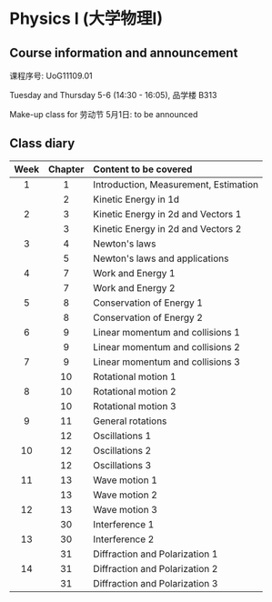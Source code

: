 # Physics I (大学物理I)
<!-- [Go to Class diary](#Class-diary) -->
## Course information and announcement

课程序号: UoG11109.01

Tuesday and Thursday 5-6 (14:30 - 16:05), 品学楼 B313

Make-up class for 劳动节 5月1日: to be announced

## Class diary

Week|Chapter|Content to be covered|
| :--: | :--: | :--- |
|1|1 |Introduction, Measurement, Estimation|
||2 |Kinetic Energy in 1d|
|2|3 |Kinetic Energy in 2d and Vectors 1|
||3 |Kinetic Energy in 2d and Vectors 2|
|3|4 |Newton's laws |
||5 |Newton's laws and applications|
|4|7 |Work and Energy 1|
||7 |Work and Energy 2|
|5|8 |Conservation of Energy 1|
||8 |Conservation of Energy 2|
|6|9 |Linear momentum and collisions 1|
||9 |Linear momentum and collisions 2|
|7|9 |Linear momentum and collisions 3|
||10|Rotational motion 1|
|8|10|Rotational motion 2|
||10|Rotational motion 3|
|9|11|General rotations|
||12|Oscillations 1|
|10|12|Oscillations 2|
||12|Oscillations 3|
|11|13|Wave motion 1|
||13|Wave motion 2|
|12|13|Wave motion 3|
||30|Interference 1|
|13|30|Interference 2|
||31|Diffraction and Polarization 1|
|14|31|Diffraction and Polarization 2|
||31|Diffraction and Polarization 3|






